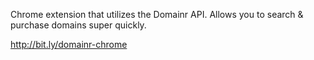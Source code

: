 Chrome extension that utilizes the Domainr API. Allows you to search & purchase domains super quickly. 

http://bit.ly/domainr-chrome 
